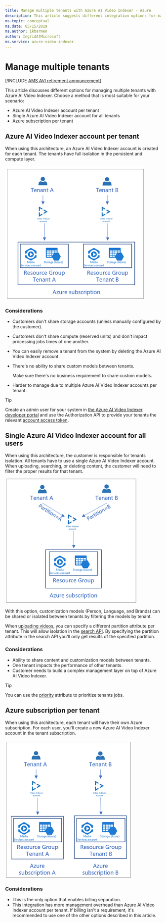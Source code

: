 ```yaml
---
title: Manage multiple tenants with Azure AI Video Indexer - Azure 
description: This article suggests different integration options for managing multiple tenants with Azure AI Video Indexer.
ms.topic: conceptual
ms.date: 05/15/2019
ms.author: ikbarmen
author: IngridAtMicrosoft
ms.service: azure-video-indexer
---
```


# Manage multiple tenants

[!INCLUDE [AMS AVI retirement announcement](./includes/important-ams-retirement-avi-announcement.md)]

This article discusses different options for managing multiple tenants with Azure AI Video Indexer. Choose a method that is most suitable for your scenario:

* Azure AI Video Indexer account per tenant
* Single Azure AI Video Indexer account for all tenants
* Azure subscription per tenant

## Azure AI Video Indexer account per tenant

When using this architecture, an Azure AI Video Indexer account is created for each tenant. The tenants have full isolation in the persistent and compute layer.  

![Azure AI Video Indexer account per tenant](./media/manage-multiple-tenants/video-indexer-account-per-tenant.png)

### Considerations

* Customers don't share storage accounts (unless manually configured by the customer).
* Customers don't share compute (reserved units) and don't impact processing jobs times of one another.
* You can easily remove a tenant from the system by deleting the Azure AI Video Indexer account.
* There's no ability to share custom models between tenants.

    Make sure there's no business requirement to share custom models.
* Harder to manage due to multiple Azure AI Video Indexer accounts per tenant.

> [!TIP]
> Create an admin user for your system in [the Azure AI Video Indexer developer portal](https://api-portal.videoindexer.ai/) and use the Authorization API to provide your tenants the relevant [account access token](https://api-portal.videoindexer.ai/api-details#api=Operations&operation=Get-Account-Access-Token).

## Single Azure AI Video Indexer account for all users

When using this architecture, the customer is responsible for tenants isolation. All tenants have to use a single Azure AI Video Indexer account. When uploading, searching, or deleting content, the customer will need to filter the proper results for that tenant.

![Single Azure AI Video Indexer account for all users](./media/manage-multiple-tenants/single-video-indexer-account-for-all-users.png)

With this option, customization models (Person, Language, and Brands) can be shared or isolated between tenants by filtering the models by tenant.

When [uploading videos](https://api-portal.videoindexer.ai/api-details#api=Operations&operation=Upload-Video), you can specify a different partition attribute per tenant. This will allow isolation in the [search API](https://api-portal.videoindexer.ai/api-details#api=Operations&operation=Search-Videos). By specifying the partition attribute in the search API you'll only get results of the specified partition. 

### Considerations

* Ability to share content and customization models between tenants.
* One tenant impacts the performance of other tenants.
* Customer needs to build a complex management layer on top of Azure AI Video Indexer.

> [!TIP]
> You can use the [priority](upload-index-videos.md) attribute to prioritize tenants jobs.

## Azure subscription per tenant 

When using this architecture, each tenant will have their own Azure subscription. For each user, you'll create a new Azure AI Video Indexer account in the tenant subscription.

![Azure subscription per tenant](./media/manage-multiple-tenants/azure-subscription-per-tenant.png)

### Considerations

* This is the only option that enables billing separation.
* This integration has more management overhead than Azure AI Video Indexer account per tenant. If billing isn't a requirement, it's recommended to use one of the other options described in this article.
